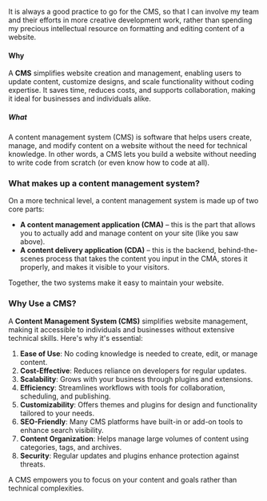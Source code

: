 

It is always a good practice to go for the CMS, so that I can involve my team and their efforts in more creative development work, rather than spending my precious intellectual resource on formatting and editing content of a website.


#### Why

A **CMS** simplifies website creation and management, enabling users to update content, customize designs, and scale functionality without coding expertise. It saves time, reduces costs, and supports collaboration, making it ideal for businesses and individuals alike.
##### What
A content management system (CMS) is software that helps users create, manage, and modify content on a website without the need for technical knowledge. In other words, a CMS lets you build a website without needing to write code from scratch (or even know how to code at all).

### What makes up a content management system?[](https://kinsta.com/knowledgebase/content-management-system/#what-makes-up-a-content-management-system)

On a more technical level, a content management system is made up of two core parts:

- **A content management application (CMA)** – this is the part that allows you to actually add and manage content on your site (like you saw above).
- **A content delivery application (CDA)** – this is the backend, behind-the-scenes process that takes the content you input in the CMA, stores it properly, and makes it visible to your visitors.

Together, the two systems make it easy to maintain your website.





### **Why Use a CMS?**

A **Content Management System (CMS)** simplifies website management, making it accessible to individuals and businesses without extensive technical skills. Here's why it's essential:

1. **Ease of Use**: No coding knowledge is needed to create, edit, or manage content.
2. **Cost-Effective**: Reduces reliance on developers for regular updates.
3. **Scalability**: Grows with your business through plugins and extensions.
4. **Efficiency**: Streamlines workflows with tools for collaboration, scheduling, and publishing.
5. **Customizability**: Offers themes and plugins for design and functionality tailored to your needs.
6. **SEO-Friendly**: Many CMS platforms have built-in or add-on tools to enhance search visibility.
7. **Content Organization**: Helps manage large volumes of content using categories, tags, and archives.
8. **Security**: Regular updates and plugins enhance protection against threats.

A CMS empowers you to focus on your content and goals rather than technical complexities.
